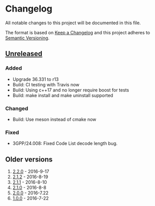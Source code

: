 # Changelog
All notable changes to this project will be documented in this file.

The format is based on [Keep a Changelog](https://keepachangelog.com/en/1.0.0/)
and this project adheres to [Semantic Versioning](https://semver.org/spec/v2.0.0.html).

## [Unreleased]

### Added

- Upgrade 36.331 to r13
- Build: CI testing with Travis now
- Build: Using c++17 and no longer require boost for tests
- Build: make install and make uninstall supported

### Changed

- Build: Use meson instead of cmake now

### Fixed

- 3GPP/24.008: Fixed Code List decode length bug.

## Older versions

1. [2.2.0] - 2016-9-17
2. [2.1.2] - 2016-8-19
3. [2.1.1] - 2016-8-10
4. [2.1.0] - 2016-8-8
5. [2.0.0] - 2016-7.22
6. [1.0.0] - 2016-7-22

[Unreleased]: https://github.com/intrig/xenon/releases/v2.3.0...HEAD
[2.2.0]: https://github.com/intrig/xenon/releases/tag/v2.2.0
[2.1.2]: https://github.com/intrig/xenon/releases/tag/v2.1.2
[2.1.1]: https://github.com/intrig/xenon/releases/tag/v2.1.1
[2.1.0]: https://github.com/intrig/xenon/releases/tag/v2.1.0
[2.0.0]: https://github.com/intrig/xenon/releases/tag/v2.0.0
[1.0.0]: https://github.com/intrig/xenon/releases/tag/v1.0.0
